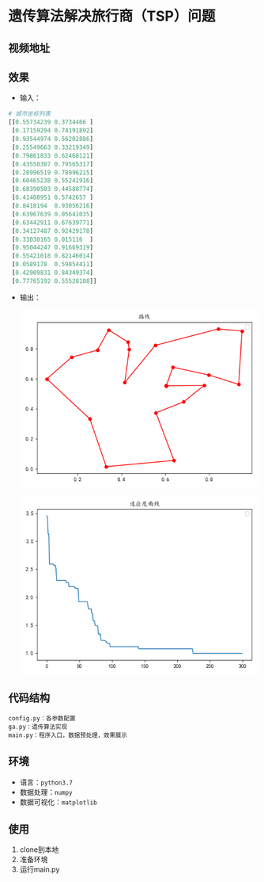 # 遗传算法解决旅行商（TSP）问题
## 视频地址

## 效果
* 输入：
```python
# 城市坐标列表
[[0.55734239 0.3734466 ]
 [0.17159294 0.74191892]
 [0.93544974 0.56202886]
 [0.25549663 0.33219349]
 [0.79861833 0.62468121]
 [0.43550307 0.79565317]
 [0.28996519 0.78996215]
 [0.60465238 0.55241916]
 [0.68390503 0.44588774]
 [0.41480951 0.5742657 ]
 [0.8418194  0.93056216]
 [0.63967639 0.05641035]
 [0.63442911 0.67639771]
 [0.34127487 0.92429178]
 [0.33030165 0.015116  ]
 [0.95044247 0.91669319]
 [0.55421018 0.82146014]
 [0.0589178  0.59854411]
 [0.42909831 0.84349374]
 [0.77765192 0.55528108]]
```
* 输出：

    ![avatar](./imgs/路线.png)

    ![avatar](./imgs/适应度.png)
## 代码结构
```
config.py：各参数配置
ga.py：遗传算法实现
main.py：程序入口，数据预处理，效果展示
```
## 环境
* 语言：`python3.7`
* 数据处理：`numpy`
* 数据可视化：`matplotlib`
## 使用
1. clone到本地
2. 准备环境
3. 运行main.py